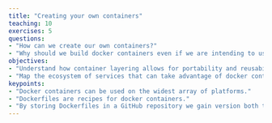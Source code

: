```yaml
---
title: "Creating your own containers"
teaching: 10
exercises: 5
questions:
- "How can we create our own containers?"
- "Why should we build docker containers even if we are intending to use singularity?"
objectives:
- "Understand how container layering allows for portability and reusability."
- "Map the ecosystem of services that can take advantage of docker containers."
keypoints:
- "Docker containers can be used on the widest array of platforms."
- "Dockerfiles are recipes for docker containers."
- "By storing Dockerfiles in a GitHub repository we gain version both tracking and cloud building."
---
```

